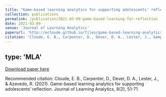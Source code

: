 ```yaml
---
title: "Game-based learning analytics for supporting adolescents’ reflection."
collection: publications
permalink: /publication/2021-03-09-game-based-learning-for-reflection
date: 2021-03-09
venue: 'Journal of Learning Analytics'
paperurl: 'http://ecloude.github.io/files/game-based-learning-analytics.pdf'
citation: 'Cloude, E. B., Carpenter, D., Dever, D. A., Lester, J., &amp; Azevedo, R. (2021). Game-based learning analytics for supporting adolescents’ reflection. Journal of Learning Analytics, 8(2), 51-71.'
---
```

type: 'MLA'
---
[Download paper here](http://ecloude.github.io/files/game-based-learning-analytics.pdf)

Recommended citation: Cloude, E. B., Carpenter, D., Dever, D. A., Lester, J., & Azevedo, R. (2021). Game-based learning analytics for supporting adolescents’ reflection. Journal of Learning Analytics, 8(2), 51-71.